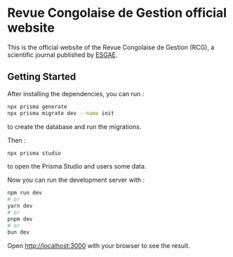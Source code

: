# Revue Congolaise de Gestion official website

This is the official website of the Revue Congolaise de Gestion (RCG), a
scientific journal published by [ESGAE](https://esgae.org).

## Getting Started

After installing the dependencies, you can run :
```sh
npx prisma generate
npx prisma migrate dev --name init
```
to create the database and run the migrations.


Then :
```sh
npx prisma studio
```
to open the Prisma Studio and users some data.

Now you can run the development server with :

```bash
npm run dev
# or
yarn dev
# or
pnpm dev
# or
bun dev
```

Open [http://localhost:3000](http://localhost:3000) with your browser to see the result.
